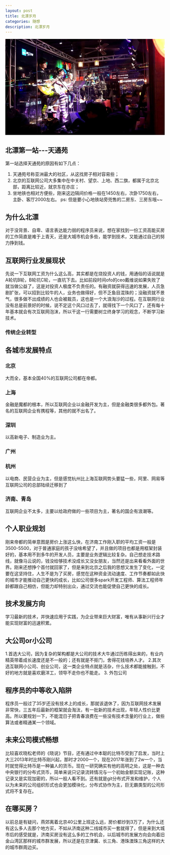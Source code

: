 ```yaml
---
layout: post
title: 北漂岁月
categories: 随想
description: 北漂岁月
---
```


![Alt text](https://github.com/gongenbo/gongenbo.github.io/raw/master/img/think/beipiao.jpg)
## 北漂第一站---天通苑 
第一站选择天通苑的原因有如下几点：
1. 天通苑号称亚洲最大的社区，从这找房子相对容易些；
2. 北京的互联网公司大多集中在中关村、望京、上地、西二旗，都属于北京北部，距离比较近，就京东在亦庄；
3. 坐地铁也相对方便些，刚来这边隔间价格一般在1450左右，次卧1750左右，主卧、客厅2000左右。
ps: 但是要小心地铁站旁兜售的二房东、三房东哦~~
## 为什么北漂
对于没背景、自卑、语言表达能力弱的程序员来说，想在家找到一份工资高能买房的工作简直是难于上青天，还是大城市机会多些，能学到技术，又能通过自己的努力挣到钱。
## 互联网行业发展现状
先说一下互联网工资为什么这么高，其实都是在烧投资人的钱，用通俗的话说就是A轮坑B轮，B轮坑C轮，一直坑下去。比如前段时间ofo的ceo戴维说如果失败了就当做公益了，这是对投资人极度不负责任的。有融资就获得迅速的发展，人员急剧扩张，可以招到比较牛的人，业务也做得好，但不乏鱼目混珠的；没融资就不景气，很多做不出成绩的人也会被裁员，这也是一个大浪淘沙的过程。在互联网行业没有总是前景好的时候，说不定这个风口过去了，就得找下一个风口了，还有每十年基本就会有次互联网泡沫，所以干这一行需要树立终身学习的观念，不断学习新技术。
### 传统企业转型

## 各城市发展特点
### 北京
大而全，基本全国40%的互联网公司都在帝都。
### 上海
金融是魔都的根本，所以互联网企业以金融开发为主，但是金融类很多都外包。著名的互联网企业有携程等，其他的就不出名了。
### 深圳
以高新电子、制造业为主。
### 广州

### 杭州
以电商、民营企业为主，但是感觉杭州比上海互联网势头要猛一些，阿里、网易等互联网公司的总部陆续迁移到了
### 济南、青岛
互联网企业不太多，主要以给政府做的一些项目为主，著名的国企有浪潮等。
## 个人职业规划
刚来帝都的简单意图是房价上涨这么快，在济南工作刚入职的平均工资一般是3500-5500，对于普通家庭的孩子没啥希望了，并且做的项目也都是用框架封装好的，基本用不到多牛的开发人员，主要是业务逻辑比较复杂。自己想走技术路线，就像马云说的，钱没给够技术没成长又没女朋友，当然还是出来看看外面的世界。刚来还想挣个首付就回家了，但是来到北京之后我的思想又发生了变化，一定要在这坚持住，人生不是为了买房，感觉在这种资金流动速度、工作节奏都如此快的城市才能推动自己更快的成长，比如公司很多spark开发工程师、算法工程师年龄都跟自己相仿，但能力却特别出众，通过交流也能促使自己更快的成长。
## 技术发展方向
学习最新的技术，并快速应用于实践，为企业带来巨大财富，唯有从事新兴行业才能实现财富的迅速积累。
## 大公司or小公司
1.首选大公司，因为复杂的架构都是大公司的技术大牛通过历练得出来的，有业内精英带着成长速度还是不一般的；还有就是不抠门，舍得花钱培养人才。
2.其次选互联网小公司、创业公司，这一类企业特点就是活杂，什么技术都能接触到，不好的地方就是喜欢磨洋工，领导不走你也不能走。
3. 外包公司
## 程序员的中等收入陷阱
程序员一般过了35岁还没有技术上的成长，那就该退休了，因为互联网技术发展非常快，三五年后最新的框架就会淘汰，有一批新的技术出现，年轻人性价比更高。所以要规划一下，不能混日子把青春浪费在一些没有技术含量的行业上，做些算法或者精通某一个领域。
## 未来公司模式畅想
比较喜欢晓松老师的《晓说》节目，还有通过中本聪的比特币受到了启发，当时上大三2013年时比特币刚兴起，那时才2000一个，现在2017年涨到了2w一个，当时就觉得比特币是一种骗人的货币。现在一研究确实有他的高明之处，这是一种去中央银行的分布式货币，简单来说只记录流转情况与一个初始金额实现记账，这种记录又是实现加密的，所以一般人看不到。还有就是git分布式开发和维护，个人以为未来的公司组织形式也会更加模块化，分布式协作为主，巨无霸类型的公司形式将不复存在。
## 在哪买房？
以前总是有疑问，燕郊离着北京40公里上班这么远，房价都炒到3万了，为什么还有这么多人去那个地方买，不如从济南这种二线城市买一套就得了，但是来到大城市后的感受就是，济南买房没有这么多的工作机会，以后城市的发展方向会向着旧金山湾区那样的城市群发展，所以还是在京津冀、长三角、港珠澳珠三角这样的大的城市群周边买。



